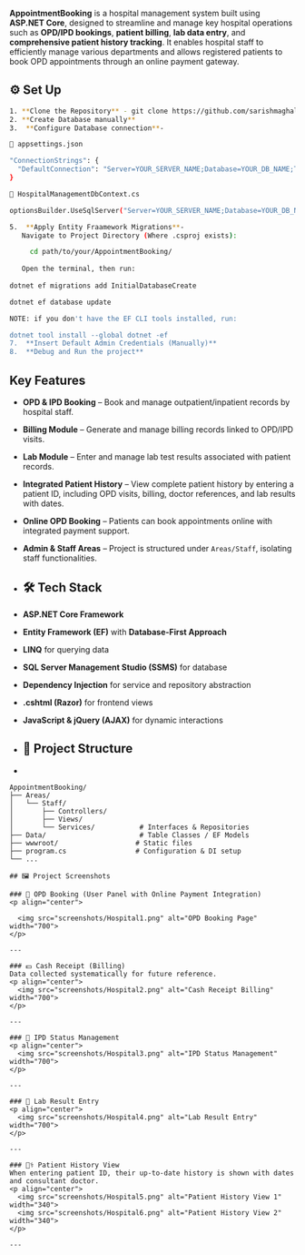 **AppointmentBooking** is a hospital management system built using **ASP.NET Core**, designed to streamline and manage key hospital operations such as **OPD/IPD bookings**, **patient billing**, **lab data entry**, and **comprehensive patient history tracking**. It enables hospital staff to efficiently manage various departments and allows registered patients to book OPD appointments through an online payment gateway.
## ⚙️ Set Up

```bash
1. **Clone the Repository** - git clone https://github.com/sarishmaghale/AppointmentBooking.git
2. **Create Database manually**
3.  **Configure Database connection**-

🔹 appsettings.json

"ConnectionStrings": {
  "DefaultConnection": "Server=YOUR_SERVER_NAME;Database=YOUR_DB_NAME;Trusted_Connection=True;"
}

🔹 HospitalManagementDbContext.cs

optionsBuilder.UseSqlServer("Server=YOUR_SERVER_NAME;Database=YOUR_DB_NAME;Trusted_Connection=True;");

5.  **Apply Entity Fraamework Migrations**-
   Navigate to Project Directory (Where .csproj exists):

     cd path/to/your/AppointmentBooking/
    
   Open the terminal, then run:
   
dotnet ef migrations add InitialDatabaseCreate

dotnet ef database update

NOTE: if you don't have the EF CLI tools installed, run:

dotnet tool install --global dotnet -ef
7.  **Insert Default Admin Credentials (Manually)**
8.  **Debug and Run the project**
```

##  Key Features
- **OPD & IPD Booking** – Book and manage outpatient/inpatient records by hospital staff.
- **Billing Module** – Generate and manage billing records linked to OPD/IPD visits.
- **Lab Module** – Enter and manage lab test results associated with patient records.
- **Integrated Patient History** – View complete patient history by entering a patient ID, including OPD visits, billing, doctor references, and lab results with dates.
- **Online OPD Booking** – Patients can book appointments online with integrated payment support.
- **Admin & Staff Areas** – Project is structured under `Areas/Staff`, isolating staff functionalities.

- ## 🛠 Tech Stack
- **ASP.NET Core Framework**
- **Entity Framework (EF)** with **Database-First Approach**
- **LINQ** for querying data
- **SQL Server Management Studio (SSMS)** for database
- **Dependency Injection** for service and repository abstraction
- **.cshtml (Razor)** for frontend views
- **JavaScript & jQuery (AJAX)** for dynamic interactions

- ## 📁 Project Structure
- 
```plaintext
AppointmentBooking/
├── Areas/
│   └── Staff/
│       ├── Controllers/
│       ├── Views/
│       └── Services/           # Interfaces & Repositories
├── Data/                       # Table Classes / EF Models
├── wwwroot/                   # Static files
├── program.cs                 # Configuration & DI setup
└── ...

## 🖼️ Project Screenshots  

### 🧾 OPD Booking (User Panel with Online Payment Integration)
<p align="center">

  <img src="screenshots/Hospital1.png" alt="OPD Booking Page" width="700">
</p>

---

### 💵 Cash Receipt (Billing)  
Data collected systematically for future reference.
<p align="center">
  <img src="screenshots/Hospital2.png" alt="Cash Receipt Billing" width="700">
</p>

---

### 🏨 IPD Status Management  
<p align="center">
  <img src="screenshots/Hospital3.png" alt="IPD Status Management" width="700">
</p>

---

### 🧪 Lab Result Entry  
<p align="center">
  <img src="screenshots/Hospital4.png" alt="Lab Result Entry" width="700">
</p>

---

### 👨‍⚕️ Patient History View  
When entering patient ID, their up-to-date history is shown with dates and consultant doctor.
<p align="center">
  <img src="screenshots/Hospital5.png" alt="Patient History View 1" width="340">
  <img src="screenshots/Hospital6.png" alt="Patient History View 2" width="340">
</p>

---
